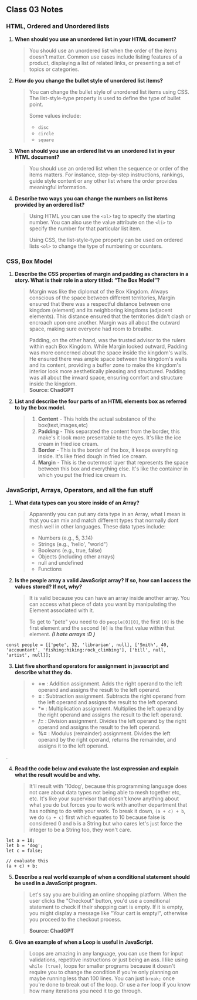 ## Class 03 Notes

### HTML, Ordered and Unordered lists

1. **When should you use an unordered list in your HTML document?**

    >You should use an unordered list when the order of the items doesn't matter. Common use cases include listing features of a product, displaying a list of related links, or presenting a set of topics or categories.

2. **How do you change the bullet style of unordered list items?**

    >You can change the bullet style of unordered list items using CSS. The list-style-type property is used to define the type of bullet point.<div>
    Some values include: <div>
    >- `disc`
    >- `circle`
    >- `square`

3. **When should you use an ordered list vs an unordered list in your HTML document?**

    >You should use an ordered list when the sequence or order of the items matters. For instance, step-by-step instructions, rankings, guide style content or any other list where the order provides meaningful information.

4. **Describe two ways you can change the numbers on list items provided by an ordered list?**

    >Using HTML you can use the `<ol>` tag to specify the starting number. You can also use the value attribute on the `<li>` to specify the number for that particular list item. <div>
    >Using CSS, the list-style-type property can be used on ordered lists `<ol>` to change the type of numbering or counters.

### CSS, Box Model

1. **Describe the CSS properties of margin and padding as characters in a story. What is their role in a story titled: “The Box Model”?**
    >Margin was like the diplomat of the Box Kingdom. Always conscious of the space between different territories, Margin ensured that there was a respectful distance between one kingdom (element) and its neighboring kingdoms (adjacent elements). This distance ensured that the territories didn't clash or encroach upon one another. Margin was all about the outward space, making sure everyone had room to breathe. <div>
    >Padding, on the other hand, was the trusted advisor to the rulers within each Box Kingdom. While Margin looked outward, Padding was more concerned about the space inside the kingdom's walls. He ensured there was ample space between the kingdom's walls and its content, providing a buffer zone to make the kingdom's interior look more aesthetically pleasing and structured. Padding was all about the inward space, ensuring comfort and structure inside the kingdom. <div>
    **Source: ChadGPT**
2. **List and describe the four parts of an HTML elements box as referred to by the box model.**
    > 1. **Content** - This holds the actual substance of the box(text,images,etc)
    > 2. **Padding** - This separated the content from the border, this make's it look more presentable to the eyes. It's like the ice cream in fried ice cream.
    > 3. **Border** - This is the border of the box, it keeps everything inside. It's like fried dough in fried ice cream.
    > 4. **Margin** - This is the outermost layer that represents the space between this box and everything else.  It's like the container in which you put the fried ice cream in.

### JavaScript, Arrays, Operators, and all the fun stuff

1. **What data types can you store inside of an Array?**
    >Apparently you can put any data type in an Array, what I mean is that you can mix and match different types that normally dont mesh well in other languages. These data types include: <div>
    >- Numbers (e.g., 5, 3.14)
    >- Strings (e.g., 'hello', "world")
    >- Booleans (e.g., true, false)
    >- Objects (including other arrays)
    >- null and undefined
    >- Functions

2. **Is the people array a valid JavaScript array? If so, how can I access the values stored? If not, why?**


    >It is valid because you can have an array inside another array. You can access what piece of data you want by manipulating the Element associated with it. <div>
    To get to "pete" you need to do `people[0][0]`, the first `[0]` is the first element and the second `[0]` is the first value within that element. ***(I hate arrays :D )***

```
const people = [['pete', 32, 'librarian', null], ['Smith', 40, 'accountant', 'fishing:hiking:rock_climbing'], ['bill', null, 'artist', null]];
```

3. **List five shorthand operators for assignment in javascript and describe what they do.**
    >- **+=** : Addition assignment. Adds the right operand to the left operand and assigns the result to the left operand.
    >- **=** : Subtraction assignment. Subtracts the right operand from the left operand and assigns the result to the left operand.
    >- ***=** : Multiplication assignment. Multiplies the left operand by the right operand and assigns the result to the left operand.
    >- **/=** : Division assignment. Divides the left operand by the right operand and assigns the result to the left operand.
    >- **%=** : Modulus (remainder) assignment. Divides the left operand by the right operand, returns the remainder, and assigns it to the left operand.

.

4. **Read the code below and evaluate the last expression and explain what the result would be and why.**

    >It'll result with '10dog', because this programming language does not care about data types not being able to mesh together etc, etc. It's like your supervisor that doesn't know anything about what you do but forces you to work with another department that has nothing to do with your work.  To break it down, `(a + c) + b`, we do `(a + c)` first which equates to 10 because false is considered 0 and `b` is a String but who cares let's just force the integer to be a String too, they won't care.

```
let a = 10;
let b = 'dog';
let c = false;

// evaluate this
(a + c) + b;
```

5. **Describe a real world example of when a conditional statement should be used in a JavaScript program.**
    >Let's say you are building an online shopping platform. When the user clicks the "Checkout" button, you'd use a conditional statement to check if their shopping cart is empty. If it is empty, you might display a message like "Your cart is empty!", otherwise you proceed to the checkout process. <div>
    **Source: ChadGPT**

6.  **Give an example of when a Loop is useful in JavaScript.**
    > Loops are amazing in any language, you can use them for input validations, repetitive instructions or just being an ass.  I like using `while (true)`, loops for smaller programs because it doesn't require you to change the condition if you're only planning on maybe running less than 100 lines.  You can just `break;` once you're done to break out of the loop. Or use a `For` loop if you know how many iterations you need it to go through.
